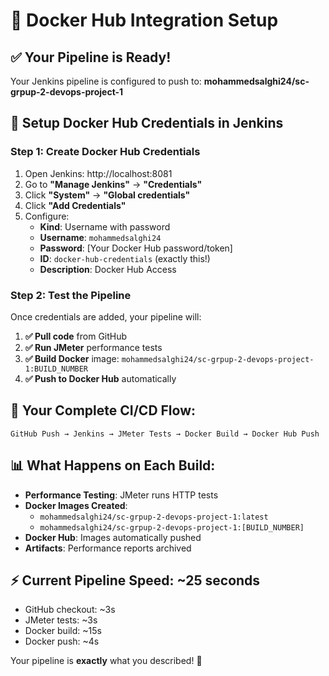 # 🐳 Docker Hub Integration Setup

## ✅ Your Pipeline is Ready!

Your Jenkins pipeline is configured to push to: **mohammedsalghi24/sc-grpup-2-devops-project-1**

## 🔧 Setup Docker Hub Credentials in Jenkins

### Step 1: Create Docker Hub Credentials
1. Open Jenkins: http://localhost:8081
2. Go to **"Manage Jenkins"** → **"Credentials"**
3. Click **"System"** → **"Global credentials"**
4. Click **"Add Credentials"**
5. Configure:
   - **Kind**: Username with password
   - **Username**: `mohammedsalghi24`
   - **Password**: [Your Docker Hub password/token]
   - **ID**: `docker-hub-credentials` (exactly this!)
   - **Description**: Docker Hub Access

### Step 2: Test the Pipeline
Once credentials are added, your pipeline will:

1. **✅ Pull code** from GitHub
2. **✅ Run JMeter** performance tests  
3. **✅ Build Docker** image: `mohammedsalghi24/sc-grpup-2-devops-project-1:BUILD_NUMBER`
4. **✅ Push to Docker Hub** automatically

## 🚀 Your Complete CI/CD Flow:

```
GitHub Push → Jenkins → JMeter Tests → Docker Build → Docker Hub Push
```

## 📊 What Happens on Each Build:

- **Performance Testing**: JMeter runs HTTP tests
- **Docker Images Created**:
  - `mohammedsalghi24/sc-grpup-2-devops-project-1:latest`
  - `mohammedsalghi24/sc-grpup-2-devops-project-1:[BUILD_NUMBER]`
- **Docker Hub**: Images automatically pushed
- **Artifacts**: Performance reports archived

## ⚡ Current Pipeline Speed: ~25 seconds
- GitHub checkout: ~3s
- JMeter tests: ~3s  
- Docker build: ~15s
- Docker push: ~4s

Your pipeline is **exactly** what you described! 🎉
